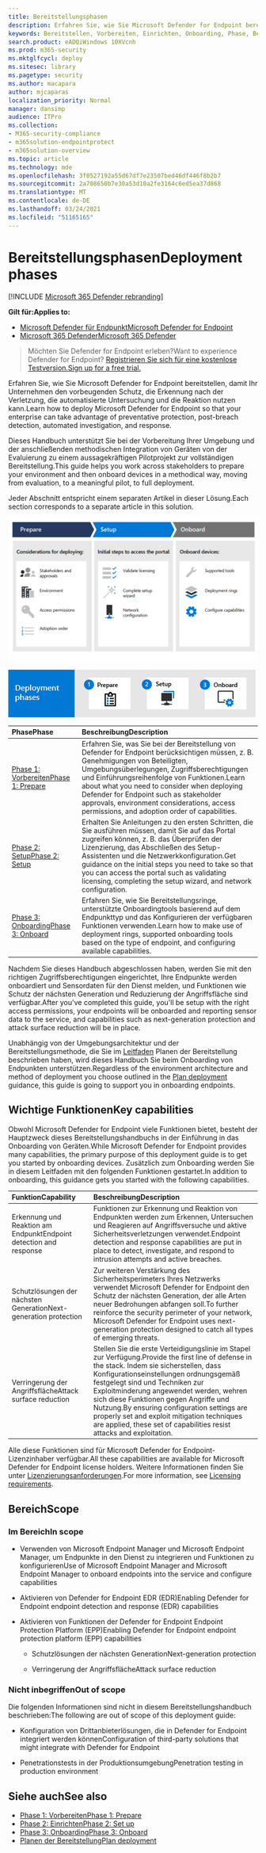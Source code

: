 ```yaml
---
title: Bereitstellungsphasen
description: Erfahren Sie, wie Sie Microsoft Defender for Endpoint bereitstellen, indem Sie Endpunkte für diesen Dienst vorbereiten, einrichten und integrieren.
keywords: Bereitstellen, Vorbereiten, Einrichten, Onboarding, Phase, Bereitstellung, Bereitstellen, Einführung, Konfigurieren
search.product: eADQiWindows 10XVcnh
ms.prod: m365-security
ms.mktglfcycl: deploy
ms.sitesec: library
ms.pagetype: security
ms.author: macapara
author: mjcaparas
localization_priority: Normal
manager: dansimp
audience: ITPro
ms.collection:
- M365-security-compliance
- m365solution-endpointprotect
- m365solution-overview
ms.topic: article
ms.technology: mde
ms.openlocfilehash: 3f0527192a55d67df7e23507bed46df446f8b2b7
ms.sourcegitcommit: 2a708650b7e30a53d10a2fe3164c6ed5ea37d868
ms.translationtype: MT
ms.contentlocale: de-DE
ms.lasthandoff: 03/24/2021
ms.locfileid: "51165165"
---
```

# <a name="deployment-phases"></a><span data-ttu-id="7c399-104">Bereitstellungsphasen</span><span class="sxs-lookup"><span data-stu-id="7c399-104">Deployment phases</span></span>

[!INCLUDE [Microsoft 365 Defender rebranding](../../includes/microsoft-defender.md)]

<span data-ttu-id="7c399-105">**Gilt für:**</span><span class="sxs-lookup"><span data-stu-id="7c399-105">**Applies to:**</span></span>
- [<span data-ttu-id="7c399-106">Microsoft Defender für Endpunkt</span><span class="sxs-lookup"><span data-stu-id="7c399-106">Microsoft Defender for Endpoint</span></span>](https://go.microsoft.com/fwlink/p/?linkid=2154037)
- [<span data-ttu-id="7c399-107">Microsoft 365 Defender</span><span class="sxs-lookup"><span data-stu-id="7c399-107">Microsoft 365 Defender</span></span>](https://go.microsoft.com/fwlink/?linkid=2118804)

><span data-ttu-id="7c399-108">Möchten Sie Defender for Endpoint erleben?</span><span class="sxs-lookup"><span data-stu-id="7c399-108">Want to experience Defender for Endpoint?</span></span> [<span data-ttu-id="7c399-109">Registrieren Sie sich für eine kostenlose Testversion.</span><span class="sxs-lookup"><span data-stu-id="7c399-109">Sign up for a free trial.</span></span>](https://www.microsoft.com/microsoft-365/windows/microsoft-defender-atp?ocid=docs-wdatp-assignaccess-abovefoldlink)

<span data-ttu-id="7c399-110">Erfahren Sie, wie Sie Microsoft Defender for Endpoint bereitstellen, damit Ihr Unternehmen den vorbeugenden Schutz, die Erkennung nach der Verletzung, die automatisierte Untersuchung und die Reaktion nutzen kann.</span><span class="sxs-lookup"><span data-stu-id="7c399-110">Learn how to deploy Microsoft Defender for Endpoint so that your enterprise can take advantage of preventative protection, post-breach detection, automated investigation, and response.</span></span> 


<span data-ttu-id="7c399-111">Dieses Handbuch unterstützt Sie bei der Vorbereitung Ihrer Umgebung und der anschließenden methodischen Integration von Geräten von der Evaluierung zu einem aussagekräftigen Pilotprojekt zur vollständigen Bereitstellung.</span><span class="sxs-lookup"><span data-stu-id="7c399-111">This guide helps you work across stakeholders to prepare your environment and then onboard devices in a methodical way, moving from evaluation, to a meaningful pilot, to full deployment.</span></span>

<span data-ttu-id="7c399-112">Jeder Abschnitt entspricht einem separaten Artikel in dieser Lösung.</span><span class="sxs-lookup"><span data-stu-id="7c399-112">Each section corresponds to a separate article in this solution.</span></span>

![Abbildung von Bereitstellungsphasen mit Details aus der Tabelle](images/deployment-guide-phases.png)


![Zusammenfassung der Bereitstellungsphasen: Vorbereiten, Einrichten, Onboarding](images/phase-diagrams/deployment-phases.png)

|<span data-ttu-id="7c399-115">Phase</span><span class="sxs-lookup"><span data-stu-id="7c399-115">Phase</span></span> | <span data-ttu-id="7c399-116">Beschreibung</span><span class="sxs-lookup"><span data-stu-id="7c399-116">Description</span></span> | 
|:-------|:-----|
| [<span data-ttu-id="7c399-117">Phase 1: Vorbereiten</span><span class="sxs-lookup"><span data-stu-id="7c399-117">Phase 1: Prepare</span></span>](prepare-deployment.md)| <span data-ttu-id="7c399-118">Erfahren Sie, was Sie bei der Bereitstellung von Defender for Endpoint berücksichtigen müssen, z. B. Genehmigungen von Beteiligten, Umgebungsüberlegungen, Zugriffsberechtigungen und Einführungsreihenfolge von Funktionen.</span><span class="sxs-lookup"><span data-stu-id="7c399-118">Learn about what you need to consider when deploying Defender for Endpoint such as stakeholder approvals, environment considerations, access permissions, and adoption order of capabilities.</span></span> 
| [<span data-ttu-id="7c399-119">Phase 2: Setup</span><span class="sxs-lookup"><span data-stu-id="7c399-119">Phase 2: Setup</span></span>](production-deployment.md)|  <span data-ttu-id="7c399-120">Erhalten Sie Anleitungen zu den ersten Schritten, die Sie ausführen müssen, damit Sie auf das Portal zugreifen können, z. B. das Überprüfen der Lizenzierung, das Abschließen des Setup-Assistenten und die Netzwerkkonfiguration.</span><span class="sxs-lookup"><span data-stu-id="7c399-120">Get guidance on the initial steps you need to take so that you can access the portal such as validating licensing, completing the setup wizard, and network configuration.</span></span> 
| [<span data-ttu-id="7c399-121">Phase 3: Onboarding</span><span class="sxs-lookup"><span data-stu-id="7c399-121">Phase 3: Onboard</span></span>](onboarding.md) | <span data-ttu-id="7c399-122">Erfahren Sie, wie Sie Bereitstellungsringe, unterstützte Onboardingtools basierend auf dem Endpunkttyp und das Konfigurieren der verfügbaren Funktionen verwenden.</span><span class="sxs-lookup"><span data-stu-id="7c399-122">Learn how to make use of deployment rings, supported onboarding tools based on the type of endpoint, and configuring available capabilities.</span></span> 


<span data-ttu-id="7c399-123">Nachdem Sie dieses Handbuch abgeschlossen haben, werden Sie mit den richtigen Zugriffsberechtigungen eingerichtet, Ihre Endpunkte werden onboardiert und Sensordaten für den Dienst melden, und Funktionen wie Schutz der nächsten Generation und Reduzierung der Angriffsfläche sind verfügbar.</span><span class="sxs-lookup"><span data-stu-id="7c399-123">After you've completed this guide, you'll be setup with the right access permissions, your endpoints will be onboarded and reporting sensor data to the service, and capabilities such as next-generation protection and attack surface reduction will be in place.</span></span>



<span data-ttu-id="7c399-124">Unabhängig von der Umgebungsarchitektur und der Bereitstellungsmethode, die Sie im [Leitfaden](deployment-strategy.md) Planen der Bereitstellung beschrieben haben, wird dieses Handbuch Sie beim Onboarding von Endpunkten unterstützen.</span><span class="sxs-lookup"><span data-stu-id="7c399-124">Regardless of the environment architecture and method of deployment you choose outlined in the [Plan deployment](deployment-strategy.md) guidance, this guide is going to support you in onboarding endpoints.</span></span> 








## <a name="key-capabilities"></a><span data-ttu-id="7c399-125">Wichtige Funktionen</span><span class="sxs-lookup"><span data-stu-id="7c399-125">Key capabilities</span></span>

<span data-ttu-id="7c399-126">Obwohl Microsoft Defender for Endpoint viele Funktionen bietet, besteht der Hauptzweck dieses Bereitstellungshandbuchs in der Einführung in das Onboarding von Geräten.</span><span class="sxs-lookup"><span data-stu-id="7c399-126">While Microsoft Defender for Endpoint provides many capabilities, the primary purpose of this deployment guide is to get you started by onboarding devices.</span></span> <span data-ttu-id="7c399-127">Zusätzlich zum Onboarding werden Sie in diesem Leitfaden mit den folgenden Funktionen gestartet.</span><span class="sxs-lookup"><span data-stu-id="7c399-127">In addition to onboarding, this guidance gets you started with the following capabilities.</span></span>



<span data-ttu-id="7c399-128">Funktion</span><span class="sxs-lookup"><span data-stu-id="7c399-128">Capability</span></span> | <span data-ttu-id="7c399-129">Beschreibung</span><span class="sxs-lookup"><span data-stu-id="7c399-129">Description</span></span> 
:---|:---
<span data-ttu-id="7c399-130">Erkennung und Reaktion am Endpunkt</span><span class="sxs-lookup"><span data-stu-id="7c399-130">Endpoint detection and response</span></span> | <span data-ttu-id="7c399-131">Funktionen zur Erkennung und Reaktion von Endpunkten werden zum Erkennen, Untersuchen und Reagieren auf Angriffsversuche und aktive Sicherheitsverletzungen verwendet.</span><span class="sxs-lookup"><span data-stu-id="7c399-131">Endpoint detection and response capabilities are put in place to detect, investigate, and respond to intrusion attempts and active breaches.</span></span>
<span data-ttu-id="7c399-132">Schutzlösungen der nächsten Generation</span><span class="sxs-lookup"><span data-stu-id="7c399-132">Next-generation protection</span></span> | <span data-ttu-id="7c399-133">Zur weiteren Verstärkung des Sicherheitsperimeters Ihres Netzwerks verwendet Microsoft Defender for Endpoint den Schutz der nächsten Generation, der alle Arten neuer Bedrohungen abfangen soll.</span><span class="sxs-lookup"><span data-stu-id="7c399-133">To further reinforce the security perimeter of your network, Microsoft Defender for Endpoint uses next-generation protection designed to catch all types of emerging threats.</span></span>
<span data-ttu-id="7c399-134">Verringerung der Angriffsfläche</span><span class="sxs-lookup"><span data-stu-id="7c399-134">Attack surface reduction</span></span> |  <span data-ttu-id="7c399-135">Stellen Sie die erste Verteidigungslinie im Stapel zur Verfügung.</span><span class="sxs-lookup"><span data-stu-id="7c399-135">Provide the first line of defense in the stack.</span></span> <span data-ttu-id="7c399-136">Indem sie sicherstellen, dass Konfigurationseinstellungen ordnungsgemäß festgelegt sind und Techniken zur Exploitminderung angewendet werden, wehren sich diese Funktionen gegen Angriffe und Nutzung.</span><span class="sxs-lookup"><span data-stu-id="7c399-136">By ensuring configuration settings are properly set and exploit mitigation techniques are applied, these set of capabilities resist attacks and exploitation.</span></span>

<span data-ttu-id="7c399-137">Alle diese Funktionen sind für Microsoft Defender for Endpoint-Lizenzinhaber verfügbar.</span><span class="sxs-lookup"><span data-stu-id="7c399-137">All these capabilities are available for Microsoft Defender for Endpoint license holders.</span></span> <span data-ttu-id="7c399-138">Weitere Informationen finden Sie unter [Lizenzierungsanforderungen](minimum-requirements.md#licensing-requirements).</span><span class="sxs-lookup"><span data-stu-id="7c399-138">For more information, see [Licensing requirements](minimum-requirements.md#licensing-requirements).</span></span>

## <a name="scope"></a><span data-ttu-id="7c399-139">Bereich</span><span class="sxs-lookup"><span data-stu-id="7c399-139">Scope</span></span>

### <a name="in-scope"></a><span data-ttu-id="7c399-140">Im Bereich</span><span class="sxs-lookup"><span data-stu-id="7c399-140">In scope</span></span>

-   <span data-ttu-id="7c399-141">Verwenden von Microsoft Endpoint Manager und Microsoft Endpoint Manager, um Endpunkte in den Dienst zu integrieren und Funktionen zu konfigurieren</span><span class="sxs-lookup"><span data-stu-id="7c399-141">Use of Microsoft Endpoint Manager and Microsoft Endpoint Manager to onboard endpoints into the service and configure capabilities</span></span>

-   <span data-ttu-id="7c399-142">Aktivieren von Defender for Endpoint EDR (EDR)</span><span class="sxs-lookup"><span data-stu-id="7c399-142">Enabling Defender for Endpoint endpoint detection and response (EDR)  capabilities</span></span>

-   <span data-ttu-id="7c399-143">Aktivieren von Funktionen der Defender for Endpoint Endpoint Protection Platform (EPP)</span><span class="sxs-lookup"><span data-stu-id="7c399-143">Enabling Defender for Endpoint endpoint protection platform (EPP) capabilities</span></span>

    -   <span data-ttu-id="7c399-144">Schutzlösungen der nächsten Generation</span><span class="sxs-lookup"><span data-stu-id="7c399-144">Next-generation protection</span></span>

    -   <span data-ttu-id="7c399-145">Verringerung der Angriffsfläche</span><span class="sxs-lookup"><span data-stu-id="7c399-145">Attack surface reduction</span></span>


### <a name="out-of-scope"></a><span data-ttu-id="7c399-146">Nicht inbegriffen</span><span class="sxs-lookup"><span data-stu-id="7c399-146">Out of scope</span></span>

<span data-ttu-id="7c399-147">Die folgenden Informationen sind nicht in diesem Bereitstellungshandbuch beschrieben:</span><span class="sxs-lookup"><span data-stu-id="7c399-147">The following are out of scope of this deployment guide:</span></span>

-   <span data-ttu-id="7c399-148">Konfiguration von Drittanbieterlösungen, die in Defender for Endpoint integriert werden können</span><span class="sxs-lookup"><span data-stu-id="7c399-148">Configuration of third-party solutions that might integrate with Defender for Endpoint</span></span>

-   <span data-ttu-id="7c399-149">Penetrationstests in der Produktionsumgebung</span><span class="sxs-lookup"><span data-stu-id="7c399-149">Penetration testing in production environment</span></span>




## <a name="see-also"></a><span data-ttu-id="7c399-150">Siehe auch</span><span class="sxs-lookup"><span data-stu-id="7c399-150">See also</span></span>
- [<span data-ttu-id="7c399-151">Phase 1: Vorbereiten</span><span class="sxs-lookup"><span data-stu-id="7c399-151">Phase 1: Prepare</span></span>](prepare-deployment.md)
- [<span data-ttu-id="7c399-152">Phase 2: Einrichten</span><span class="sxs-lookup"><span data-stu-id="7c399-152">Phase 2: Set up</span></span>](production-deployment.md)
- [<span data-ttu-id="7c399-153">Phase 3: Onboarding</span><span class="sxs-lookup"><span data-stu-id="7c399-153">Phase 3: Onboard</span></span>](onboarding.md)
- [<span data-ttu-id="7c399-154">Planen der Bereitstellung</span><span class="sxs-lookup"><span data-stu-id="7c399-154">Plan deployment</span></span>](deployment-strategy.md)